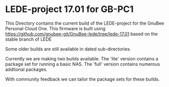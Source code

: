 # LEDE-project 17.01 for GB-PC1

This Directory contains the current build of the LEDE-project for the GnuBee Personal Cloud One.
This firmware is built using https://github.com/gnubee-git/GnuBee-lede/tree/lede-17.01 based on the stable branch of LEDE

Some older builds are still available in dated sub-directories.

Currently we are making two builds available.
The 'lite' version contains a package set for running a basic NAS.
The 'full' version contains numerous addtional packages.

With community feedback we can tailor the package sets for these builds.
